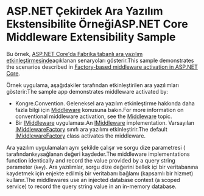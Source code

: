 # <a name="aspnet-core-middleware-extensibility-sample"></a><span data-ttu-id="54510-101">ASP.NET Çekirdek Ara Yazılım Ekstensibilite Örneği</span><span class="sxs-lookup"><span data-stu-id="54510-101">ASP.NET Core Middleware Extensibility Sample</span></span>

<span data-ttu-id="54510-102">Bu örnek, [ASP.NET Core'da Fabrika tabanlı ara yazılım etkinleştirmesinde](https://docs.microsoft.com/aspnet/core/fundamentals/middleware/middleware-extensibility)açıklanan senaryoları gösterir.</span><span class="sxs-lookup"><span data-stu-id="54510-102">This sample demonstrates the scenarios described in [Factory-based middleware activation in ASP.NET Core](https://docs.microsoft.com/aspnet/core/fundamentals/middleware/middleware-extensibility).</span></span>

<span data-ttu-id="54510-103">Örnek uygulama, aşağıdakiler tarafından etkinleştirilen ara yazılımları gösterir:</span><span class="sxs-lookup"><span data-stu-id="54510-103">The sample app demonstrates middleware activated by:</span></span>

* <span data-ttu-id="54510-104">Kongre.</span><span class="sxs-lookup"><span data-stu-id="54510-104">Convention.</span></span> <span data-ttu-id="54510-105">Geleneksel ara yazılım etkinleştirme hakkında daha fazla bilgi için [Middleware](https://docs.microsoft.com/aspnet/core/fundamentals/middleware/) konusuna bakın.</span><span class="sxs-lookup"><span data-stu-id="54510-105">For more information on conventional middleware activation, see the [Middleware](https://docs.microsoft.com/aspnet/core/fundamentals/middleware/) topic.</span></span>
* <span data-ttu-id="54510-106">Bir [IMiddleware](https://docs.microsoft.com/dotnet/api/microsoft.aspnetcore.http.imiddleware) uygulaması.</span><span class="sxs-lookup"><span data-stu-id="54510-106">An [IMiddleware](https://docs.microsoft.com/dotnet/api/microsoft.aspnetcore.http.imiddleware) implementation.</span></span> <span data-ttu-id="54510-107">Varsayılan [IMiddlewareFactory](https://docs.microsoft.com/dotnet/api/microsoft.aspnetcore.http.imiddlewarefactory) sınıfı ara yazılımı etkinleştirir.</span><span class="sxs-lookup"><span data-stu-id="54510-107">The default [IMiddlewareFactory](https://docs.microsoft.com/dotnet/api/microsoft.aspnetcore.http.imiddlewarefactory) class activates the middleware.</span></span>

<span data-ttu-id="54510-108">Ara yazılım uygulamaları aynı şekilde çalışır ve sorgu dize parametresi ( tarafından`key`sağlanan değeri kaydeder.</span><span class="sxs-lookup"><span data-stu-id="54510-108">The middleware implementations function identically and record the value provided by a query string parameter (`key`).</span></span> <span data-ttu-id="54510-109">Ara yazılımlar, sorgu dize değerini bellek içi bir veritabanına kaydetmek için enjekte edilmiş bir veritabanı bağlamı (kapsamlı bir hizmet) kullanır.</span><span class="sxs-lookup"><span data-stu-id="54510-109">The middlewares use an injected database context (a scoped service) to record the query string value in an in-memory database.</span></span>
